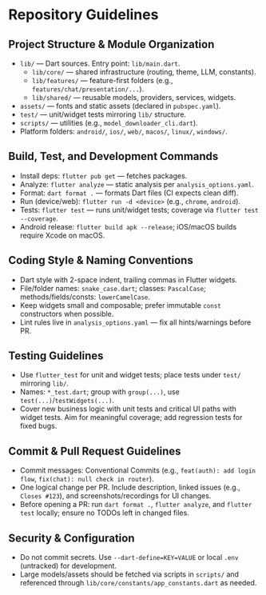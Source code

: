 # Repository Guidelines

## Project Structure & Module Organization
- `lib/` — Dart sources. Entry point: `lib/main.dart`.
  - `lib/core/` — shared infrastructure (routing, theme, LLM, constants).
  - `lib/features/` — feature-first folders (e.g., `features/chat/presentation/...`).
  - `lib/shared/` — reusable models, providers, services, widgets.
- `assets/` — fonts and static assets (declared in `pubspec.yaml`).
- `test/` — unit/widget tests mirroring `lib/` structure.
- `scripts/` — utilities (e.g., `model_downloader_cli.dart`).
- Platform folders: `android/`, `ios/`, `web/`, `macos/`, `linux/`, `windows/`.

## Build, Test, and Development Commands
- Install deps: `flutter pub get` — fetches packages.
- Analyze: `flutter analyze` — static analysis per `analysis_options.yaml`.
- Format: `dart format .` — formats Dart files (CI expects clean diff).
- Run (device/web): `flutter run -d <device>` (e.g., `chrome`, `android`).
- Tests: `flutter test` — runs unit/widget tests; coverage via `flutter test --coverage`.
- Android release: `flutter build apk --release`; iOS/macOS builds require Xcode on macOS.

## Coding Style & Naming Conventions
- Dart style with 2-space indent, trailing commas in Flutter widgets.
- File/folder names: `snake_case.dart`; classes: `PascalCase`; methods/fields/consts: `lowerCamelCase`.
- Keep widgets small and composable; prefer immutable `const` constructors when possible.
- Lint rules live in `analysis_options.yaml` — fix all hints/warnings before PR.

## Testing Guidelines
- Use `flutter_test` for unit and widget tests; place tests under `test/` mirroring `lib/`.
- Names: `*_test.dart`; group with `group(...)`, use `test(...)`/`testWidgets(...)`.
- Cover new business logic with unit tests and critical UI paths with widget tests. Aim for meaningful coverage; add regression tests for fixed bugs.

## Commit & Pull Request Guidelines
- Commit messages: Conventional Commits (e.g., `feat(auth): add login flow`, `fix(chat): null check in router`).
- One logical change per PR. Include description, linked issues (e.g., `Closes #123`), and screenshots/recordings for UI changes.
- Before opening a PR: run `dart format .`, `flutter analyze`, and `flutter test` locally; ensure no TODOs left in changed files.

## Security & Configuration
- Do not commit secrets. Use `--dart-define=KEY=VALUE` or local `.env` (untracked) for development.
- Large models/assets should be fetched via scripts in `scripts/` and referenced through `lib/core/constants/app_constants.dart` as needed.
